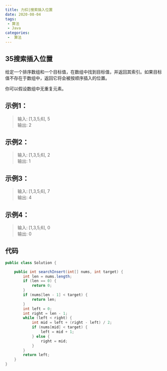 ```yaml
---
title: 力扣|搜索插入位置
date: 2020-08-04
tags:
 - 算法
 - Java
categories:
 -  算法
---
```



## 35搜索插入位置

给定一个排序数组和一个目标值，在数组中找到目标值，并返回其索引。如果目标值不存在于数组中，返回它将会被按顺序插入的位置。

你可以假设数组中无重复元素。


## 示例1：
>输入: [1,3,5,6], 5  
输出: 2

## 示例2：
>输入: [1,3,5,6], 2  
输出: 1

## 示例3：
>输入: [1,3,5,6], 7  
输出: 4

## 示例4：
>输入: [1,3,5,6], 0  
输出: 0

## 代码
```java
public class Solution {

    public int searchInsert(int[] nums, int target) {
        int len = nums.length;
        if (len == 0) {
            return 0;
        }
        if (nums[len - 1] < target) {
            return len;
        }
        int left = 0;
        int right = len - 1;
        while (left < right) {
            int mid = left + (right - left) / 2;
            if (nums[mid] < target) {
                left = mid + 1;
            } else {
                right = mid;
            }
        }
        return left;
    }
}

```
